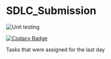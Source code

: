 # SDLC_Submission

![Unit testing](https://github.com/99002525/SDLC_Submission/workflows/Unit%20testing/badge.svg)

[![Codacy Badge](https://api.codacy.com/project/badge/Grade/adc1f6dfd37b481ca30cd1cfa0bf2131)](https://app.codacy.com/manual/99002525/SDLC_Submission?utm_source=github.com&utm_medium=referral&utm_content=99002525/SDLC_Submission&utm_campaign=Badge_Grade_Dashboard)

Tasks that were assigned for the last day
